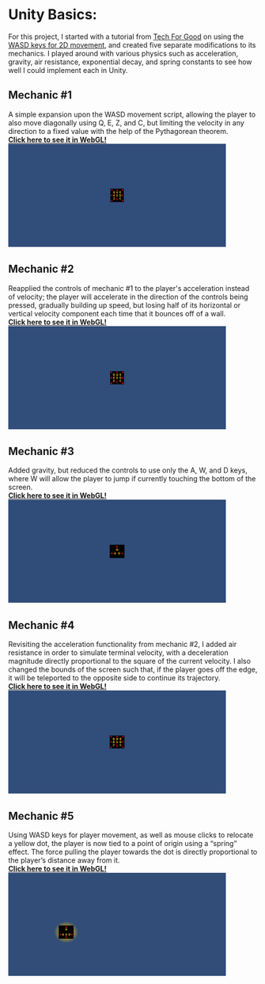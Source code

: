 # Unity Basics:
For this project, I started with a tutorial from [Tech For Good](https://github.com/t4guw) on using the [WASD keys for 2D movement](https://github.com/t4guw/100-Unity-Mechanics-for-Programmers/tree/master/programs/wasd_movement_2d), and created five separate modifications to its mechanics. I played around with various physics such as acceleration, gravity, air resistance, exponential decay, and spring constants to see how well I could implement each in Unity.

## Mechanic #1
A simple expansion upon the WASD movement script, allowing the player to also move diagonally using Q, E, Z, and C, but limiting the velocity in any direction to a fixed value with the help of the Pythagorean theorem.<br/>
[**Click here to see it in WebGL!**<br/><img src="mechanic1/Recordings/gif_animation_001.gif" alt="gif_animation_001" width="440" height="208">](https://0x378.github.io/UnityCourse/01_Basics/mechanic1/WebGL_mechanic1)<br/>

## Mechanic #2
Reapplied the controls of mechanic #1 to the player's acceleration instead of velocity; the player will accelerate in the direction of the controls being pressed, gradually building up speed, but losing half of its horizontal or vertical velocity component each time that it bounces off of a wall.<br/>
[**Click here to see it in WebGL!**<br/><img src="mechanic2/Recordings/gif_animation_002.gif" alt="gif_animation_002" width="440" height="208">](https://0x378.github.io/UnityCourse/01_Basics/mechanic2/WebGL_mechanic2)<br/>

## Mechanic #3
Added gravity, but reduced the controls to use only the A, W, and D keys, where W will allow the player to jump if currently touching the bottom of the screen.<br/>
**[Click here to see it in WebGL!](https://0x378.github.io/UnityCourse/01_Basics/mechanic3/WebGL_mechanic3)**<br/>
<img src="mechanic3/Recordings/gif_animation_003.gif" alt="gif_animation_003" width="440" height="208"><br/>

## Mechanic #4
Revisiting the acceleration functionality from mechanic #2, I added air resistance in order to simulate terminal velocity, with a deceleration magnitude directly proportional to the square of the current velocity. I also changed the bounds of the screen such that, if the player goes off the edge, it will be teleported to the opposite side to continue its trajectory.<br/>
**[Click here to see it in WebGL!](https://0x378.github.io/UnityCourse/01_Basics/mechanic4/WebGL_mechanic4)**<br/>
<img src="mechanic4/Recordings/gif_animation_004.gif" alt="gif_animation_004" width="440" height="208"><br/>

## Mechanic #5
Using WASD keys for player movement, as well as mouse clicks to relocate a yellow dot, the player is now tied to a point of origin using a “spring” effect. The force pulling the player towards the dot is directly proportional to the player’s distance away from it.<br/>
**[Click here to see it in WebGL!](https://0x378.github.io/UnityCourse/01_Basics/mechanic5/WebGL_mechanic5)**<br/>
<img src="mechanic5/Recordings/gif_animation_005.gif" alt="gif_animation_005" width="440" height="208"><br/>
